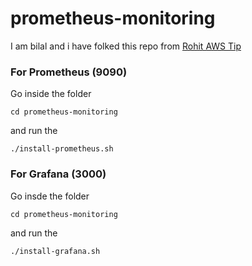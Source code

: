 # prometheus-monitoring
I am bilal and i have folked this repo from [Rohit AWS Tip](https://awstip.com/setup-monitoring-for-your-aws-ec2-instances-using-prometheus-and-grafana-a527c55d8abb)
### For Prometheus (9090)

Go inside the folder 
```
cd prometheus-monitoring
```
and run the 
```
./install-prometheus.sh
```
### For Grafana (3000)
Go insde the folder 
```
cd prometheus-monitoring
```
and run the 
```
./install-grafana.sh
```
